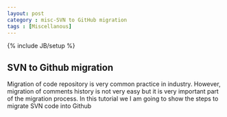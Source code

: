 ```yaml
---
layout: post
category : misc-SVN to GitHub migration
tags : [Miscellanous]
---
```

{% include JB/setup %}

## SVN to Github migration

Migration of code repository is very common practice in industry. However, migration of comments history is not very easy but it is very important part of the migration process. In this tutorial we I am going to show the steps to migrate SVN code into Github



